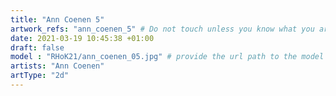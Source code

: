 ```yaml
---
title: "Ann Coenen 5"
artwork_refs: "ann_coenen_5" # Do not touch unless you know what you are doing
date: 2021-03-19 10:45:38 +01:00
draft: false
model : "RHoK21/ann_coenen_05.jpg" # provide the url path to the model
artists: "Ann Coenen"
artType: "2d"
---
```

